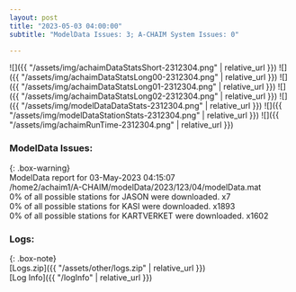 ```yaml
---
layout: post
title: "2023-05-03 04:00:00"
subtitle: "ModelData Issues: 3; A-CHAIM System Issues: 0"

---
```


![]({{ "/assets/img/achaimDataStatsShort-2312304.png" | relative_url }})
![]({{ "/assets/img/achaimDataStatsLong00-2312304.png" | relative_url }})
![]({{ "/assets/img/achaimDataStatsLong01-2312304.png" | relative_url }})
![]({{ "/assets/img/achaimDataStatsLong02-2312304.png" | relative_url }})
![]({{ "/assets/img/modelDataDataStats-2312304.png" | relative_url }})
![]({{ "/assets/img/modelDataStationStats-2312304.png" | relative_url }})
![]({{ "/assets/img/achaimRunTime-2312304.png" | relative_url }})


### ModelData Issues:  
  
{: .box-warning}  
 ModelData report for 03-May-2023 04:15:07   
 /home2/achaim1/A-CHAIM/modelData/2023/123/04/modelData.mat   
 0% of all possible stations for JASON were downloaded. x7   
 0% of all possible stations for KASI were downloaded. x1893   
 0% of all possible stations for KARTVERKET were downloaded. x1602   
  


### Logs:  
  
{: .box-note}  
[Logs.zip]({{ "/assets/other/logs.zip" | relative_url }})  
[Log Info]({{ "/logInfo" | relative_url }})  
